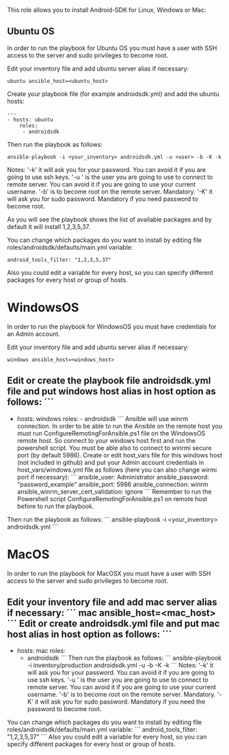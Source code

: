 This role allows you to install Android-SDK for Linux, Windows or Mac:

## Ubuntu OS

In order to run the playbook for Ubuntu OS you must have a user with SSH access to the server and sudo privileges to become root.

Edit your inventory file and add ubuntu server alias if necessary:
```
ubuntu ansible_host=<ubuntu_host>
```
Create your playbook file (for example androidsdk.yml) and add the ubuntu hosts:

```
--- 
- hosts: ubuntu
    roles:
     - androidsdk
```

Then run the playbook as follows:

```
ansible-playbook -i <your_inventory> androidsdk.yml -u <user> -b -K -k
```
Notes:
'-k' it will ask you for your password. You can avoid it if you are going to use ssh keys.
'-u <user>' is the user you are going to use to connect to remote server. You can avoid it if you are going to use your current username.
'-b' is to become root on the remote server. Mandatory.
'-K' it will ask you for sudo password. Mandatory if you need password to become root.

As you will see the playbook shows the list of available packages and by default it will install 1,2,3,5,37.

You can change which packages do you want to install by editing file roles/androidsdk/defaults/main.yml variable:

```
android_tools_filter: "1,2,3,5,37"
```

Also you could edit a variable for every host, so you can specify different packages for every host or group of hosts.

# WindowsOS

In order to run the playbook for WindowsOS you must have credentials for an Admin account.

Edit your inventory file and add ubuntu server alias if necessary:
```
windows ansible_host=<windows_host>
```
Edit or create the playbook file androidsdk.yml file and put windows host alias in host option as follows:
´´´
--- 
- hosts: windows
     roles:
        - androidsdk
´´´
Ansible will use winrm connection. In order to be able to run the Ansible on the remote host you must run ConfigureRemotingForAnsible.ps1 file on the WindowsOS remote host. So connect to your windows host first and run the powershell script. You must be able also to connect to winrmi secure port (by default 5986).
Create or edit host_vars file for this windows host (not included in github) and put your Admin account credentials in host_vars/windows.yml file as follows (here you can also change wirmi port if necessary):
´´´
ansible_user: Administrator
ansible_password: "password_example"
ansible_port: 5986
ansible_connection: winrm
ansible_winrm_server_cert_validation: ignore
´´´
Remember to run the Powershell script ConfigureRemotingForAnsible.ps1 on remote host before to run the playbook.

Then run the playbook as follows:
´´´
ansible-playbook -i <your_inventory> androidsdk.yml
´´´
# MacOS

In order to run the playbook for MacOSX you must have a user with SSH access to the server and sudo privileges to become root.

Edit your inventory file and add mac server alias if necessary:
´´´
mac ansible_host=<mac_host>
´´´
Edit or create androidsdk.yml file and put mac host alias in host option as follows:
´´´
--- 
- hosts: mac
   roles:
     - androidsdk
´´´
Then run the playbook as follows:
´´´
ansible-playbook -i inventory/production androidsdk.yml -u <user> -b -K -k
´´´
Notes:
'-k' it will ask you for your password. You can avoid it if you are going to use ssh keys.
'-u <user>' is the user you are going to use to connect to remote server. You can avoid it if you are going to use your current username.
'-b' is to become root on the remote server. Mandatory.
'-K' it will ask you for sudo password. Mandatory if you need the password to become root.

You can change which packages do you want to install by editing file roles/androidsdk/defaults/main.yml variable:
´´´
android_tools_filter: "1,2,3,5,37"
´´´
Also you could edit a variable for every host, so you can specify different packages for every host or group of hosts.
